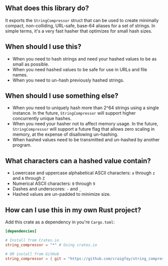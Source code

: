 
## What does this library do?
It exports the `StringCompressor` struct that can be used to create minimally compact, non-colliding,
URL-safe, base-64 aliases for a set of strings. In simple terms, it's a very fast hasher that optimizes for small hash sizes.

## When should I use this?
- When you need to hash strings and need your hashed values to be as small as possible.
- When you need hashed values to be safe for use in URLs and file names.
- When you need to un-hash previously hashed strings.

## When should I use something else?
- When you need to uniquely hash more than 2^64 strings using a single instance. In the future, `StringCompressor` will support higher concurrently unique hashes.
- When you need your hasher not to affect memory usage. In the future, `StringCompressor` will support a future flag that allows zero scaling in memory, at the expense of disallowing un-hashing.
- When hashed values need to be transmitted and un-hashed by another program.

## What characters can a hashed value contain?
- Lowercase and uppercase alphabetical ASCII characters: `a` through `z` and `A` through `Z`
- Numerical ASCII characters: `0` through `9`
- Dashes and underscores: `-` and `_`
- Hashed values are un-padded to minimize size.

## How can I use this in my own Rust project?

Add this crate as a dependency in you're `Cargo.toml`:

```toml
[dependencies]

# Install from Crates.io
string_compressor = "*" # Using crates.io

# OR install from GitHub
string_compressor = { git = "https://github.com/craigfay/string_compressor" }
```
